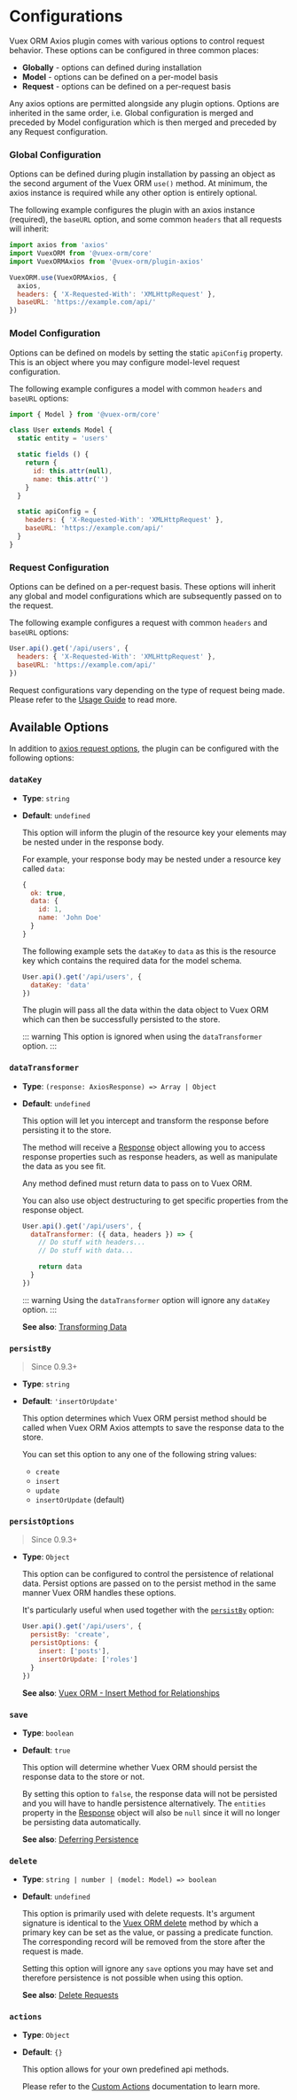 # Configurations

Vuex ORM Axios plugin comes with various options to control request behavior. These options can be configured in three common places:

- **Globally** - options can defined during installation
- **Model** - options can be defined on a per-model basis
- **Request** - options can be defined on a per-request basis

Any axios options are permitted alongside any plugin options. Options are inherited in the same order, i.e. Global configuration is merged and preceded by Model configuration which is then merged and preceded by any Request configuration.

### Global Configuration

Options can be defined during plugin installation by passing an object as the second argument of the Vuex ORM `use()` method. At minimum, the axios instance is required while any other option is entirely optional.

The following example configures the plugin with an axios instance (required), the `baseURL` option, and some common `headers` that all requests will inherit:

```js
import axios from 'axios'
import VuexORM from '@vuex-orm/core'
import VuexORMAxios from '@vuex-orm/plugin-axios'

VuexORM.use(VuexORMAxios, {
  axios,
  headers: { 'X-Requested-With': 'XMLHttpRequest' },
  baseURL: 'https://example.com/api/'
})
```

### Model Configuration

Options can be defined on models by setting the static `apiConfig` property. This is an object where you may configure model-level request configuration.

The following example configures a model with common `headers` and `baseURL` options:

```js
import { Model } from '@vuex-orm/core'

class User extends Model {
  static entity = 'users'

  static fields () {
    return {
      id: this.attr(null),
      name: this.attr('')
    }
  }

  static apiConfig = {
    headers: { 'X-Requested-With': 'XMLHttpRequest' },
    baseURL: 'https://example.com/api/'
  }
}
```

### Request Configuration

Options can be defined on a per-request basis. These options will inherit any global and model configurations which are subsequently passed on to the request.

The following example configures a request with common `headers` and `baseURL` options:

```js
User.api().get('/api/users', {
  headers: { 'X-Requested-With': 'XMLHttpRequest' },
  baseURL: 'https://example.com/api/'
})
```

Request configurations vary depending on the type of request being made. Please refer to the [Usage Guide](usage) to read more.


## Available Options

In addition to [axios request options](https://github.com/axios/axios#request-config), the plugin can be configured with the following options:

### `dataKey`

- **Type**: `string`
- **Default**: `undefined`

  This option will inform the plugin of the resource key your elements may be nested under in the response body.

  For example, your response body may be nested under a resource key called `data`:

  ```js
  {
    ok: true,
    data: {
      id: 1,
      name: 'John Doe'
    }
  }
  ```
  
  The following example sets the `dataKey` to `data` as this is the resource key which contains the required data for the model schema.

  ```js
  User.api().get('/api/users', {
    dataKey: 'data'
  })
  ```

  The plugin will pass all the data within the data object to Vuex ORM which can then be successfully persisted to the store.

  ::: warning
  This option is ignored when using the `dataTransformer` option.
  :::

### `dataTransformer`

- **Type**: `(response: AxiosResponse) => Array | Object`
- **Default**: `undefined`

  This option will let you intercept and transform the response before persisting it to the store.
  
  The method will receive a [Response](usage.md#handling-responses) object allowing you to access response properties such as response headers, as well as manipulate the data as you see fit.

  Any method defined must return data to pass on to Vuex ORM.

  You can also use object destructuring to get specific properties from the response object.

  ```js
  User.api().get('/api/users', {
    dataTransformer: ({ data, headers }) => {
      // Do stuff with headers...
      // Do stuff with data...

      return data
    }
  })
  ```

  ::: warning
  Using the `dataTransformer` option will ignore any `dataKey` option.
  :::

  **See also**: [Transforming Data](usage.md#transforming-data)

### `persistBy`

  > Since 0.9.3+

- **Type**: `string`
- **Default**: `'insertOrUpdate'`

  This option determines which Vuex ORM persist method should be called when Vuex ORM Axios attempts to save the response data to the store.

  You can set this option to any one of the following string values:

  - `create`
  - `insert`
  - `update`
  - `insertOrUpdate` (default)

### `persistOptions`

  > Since 0.9.3+

- **Type**: `Object`

  This option can be configured to control the persistence of relational data. Persist options are passed on to the persist method in the same manner Vuex ORM handles these options.
  
  It's particularly useful when used together with the [`persistBy`](#persistby) option:

  ```js
  User.api().get('/api/users', {
    persistBy: 'create',
    persistOptions: {
      insert: ['posts'],
      insertOrUpdate: ['roles']
    }
  })
  ```

  **See also**: [Vuex ORM - Insert Method for Relationships](https://vuex-orm.org/guide/data/inserting-and-updating.html#insert-method-for-relationships)

### `save`

- **Type**: `boolean`
- **Default**: `true`

  This option will determine whether Vuex ORM should persist the response data to the store or not.
  
  By setting this option to `false`, the response data will not be persisted and you will have to handle persistence alternatively. The `entities` property in the [Response](usage.md#handling-responses) object will also be `null` since it will no longer be persisting data automatically.

  **See also**: [Deferring Persistence](usage.md#deferring-persistence)

### `delete`

- **Type**: `string | number | (model: Model) => boolean`
- **Default**: `undefined`

  This option is primarily used with delete requests. It's argument signature is identical to the [Vuex ORM delete](https://vuex-orm.org/guide/data/deleting) method by which a primary key can be set as the value, or passing a predicate function. The corresponding record will be removed from the store after the request is made.

  Setting this option will ignore any `save` options you may have set and therefore persistence is not possible when using this option. 

  **See also**: [Delete Requests](usage.md#delete-requests)

### `actions`

- **Type**: `Object`
- **Default**: `{}`

  This option allows for your own predefined api methods.

  Please refer to the [Custom Actions](custom-actions) documentation to learn more.
